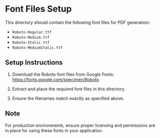 # Font Files Setup

This directory should contain the following font files for PDF generation:

- `Roboto-Regular.ttf`
- `Roboto-Medium.ttf`
- `Roboto-Italic.ttf`
- `Roboto-MediumItalic.ttf`

## Setup Instructions

1. Download the Roboto font files from Google Fonts: https://fonts.google.com/specimen/Roboto

2. Extract and place the required font files in this directory.

3. Ensure the filenames match exactly as specified above.

## Note

For production environments, ensure proper licensing and permissions are in place for using these fonts in your application. 